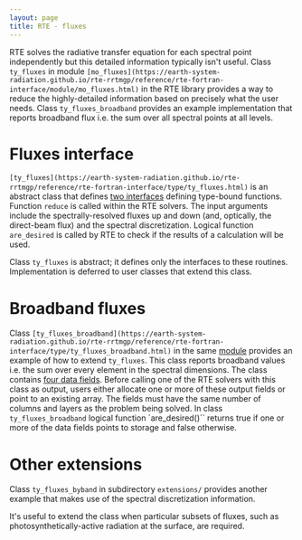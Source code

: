 ```yaml
---
layout: page
title: RTE - fluxes
---
```


RTE solves the radiative transfer equation for each spectral point independently but this detailed information typically isn't useful. Class `ty_fluxes` in module `[mo_fluxes](https://earth-system-radiation.github.io/rte-rrtmgp/reference/rte-fortran-interface/module/mo_fluxes.html)` in the RTE library provides a way to reduce the highly-detailed information based on precisely what the user needs. Class `ty_fluxes_broadband` provides an example implementation that reports broadband flux i.e. the sum over all spectral points at all levels.

# Fluxes interface

`[ty_fluxes](https://earth-system-radiation.github.io/rte-rrtmgp/reference/rte-fortran-interface/type/ty_fluxes.html)` is an abstract class that defines [two interfaces](/reference/rte-fortran-interface/type/ty_fluxes.html) defining type-bound functions. Function `reduce` is called within the RTE solvers. The input arguments include the spectrally-resolved fluxes up and down (and, optically, the direct-beam flux) and the spectral discretization. Logical function `are_desired` is called by RTE to check if the results of a calculation will be used.

Class `ty_fluxes` is abstract; it defines only the interfaces to these routines. Implementation is deferred to user classes that extend this class.

# Broadband fluxes

Class `[ty_fluxes_broadband](https://earth-system-radiation.github.io/rte-rrtmgp/reference/rte-fortran-interface/type/ty_fluxes_broadband.html)` in the same [module](/reference/rte-fortran-interface/module/mo_fluxes.html) provides an example of how to extend `ty_fluxes`. This class reports broadband values i.e. the sum over every element in the spectral dimensions. The class contains [four data fields](/reference/rte-fortran-interface/type/ty_fluxes_broadband.html). Before calling one of the RTE solvers with this class as output, users either allocate one or more of these output fields or point to an existing array. The fields must have the same number of columns and layers as the problem being solved. In class `ty_fluxes_broadband` logical function \`are_desired()\`\` returns true if one or more of the data fields points to storage and false otherwise.

# Other extensions

Class `ty_fluxes_byband` in subdirectory `extensions/` provides another example that makes use of the spectral discretization information.

It's useful to extend the class when particular subsets of fluxes, such as photosynthetically-active radiation at the surface, are required.
